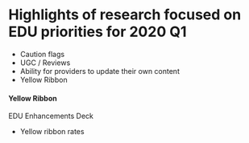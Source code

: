 # Highlights of research focused on EDU priorities for 2020 Q1


* Caution flags
* UGC / Reviews
* Ability for providers to update their own content
* Yellow Ribbon


#### Yellow Ribbon
EDU Enhancements Deck
* Yellow ribbon rates
